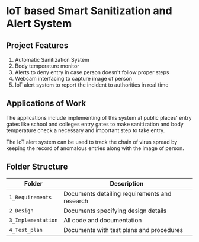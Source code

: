 # IoT based Smart Sanitization and Alert System

## Project Features

1. Automatic Sanitization System
2. Body temperature monitor
3. Alerts to deny entry in case person doesn't follow proper steps
4. Webcam interfacing to capture image of person
5. IoT alert system to report the incident to authorities in real time


## Applications of Work

The applications include implementing of this system at public places’ entry gates like school and colleges entry gates to make sanitization and body temperature check a necessary and important step to take entry.

The IoT alert system can be used to track the chain of virus spread by keeping the record of anomalous entries along with the image of person.


## Folder Structure
Folder             | Description
-------------------| -----------------------------------------
`1_Requirements`   | Documents detailing requirements and research
`2_Design`         | Documents specifying design details
`3_Implementation` | All code and documentation
`4_Test_plan`      | Documents with test plans and procedures
